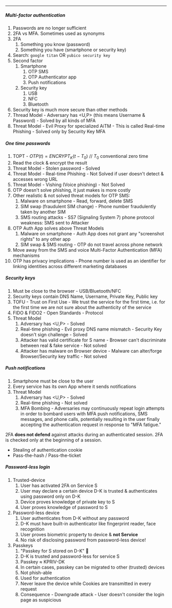 
---
##### Multi-factor authentication
1. Passwords are no longer sufficient
2. 2FA vs MFA. Sometimes used as synonyms
3. 2FA
	1. Something you know (password)
	2. Something you have (smartphone or security key)
4. Search: `google titan` OR `yubico security key`
5. Second factor
	1. Smartphone
		1. OTP SMS
		2. OTP Authenticator app
		3. Push notifications
	2. Security key
		1. USB
		2. NFC
		3. Bluetooth
6. Security key is much more secure than other methods
7. Thread Model - Adversary has <U,P> (this means Username & Password) - Solved by all kinds of MFA
8. Threat Model - Evil Proxy for specialized AiTM - This is called Real-time Phishing - Solved only by Security Key MFA

##### One time passwords
1. TOPT - $OTP(t) = ENCRYPT_K(t - T_0)$  // $T_0$ conventional zero time
2. Read the clock & encrypt the result
3. Threat Model - Stolen password - Solved
4. Threat Model - Real-time Phishing - Not Solved if user doesn't detect & accesses wrong URL
5. Threat Model - Vishing (Voice phishing) - Not Solved
6. OTP doesn't solve phishing, it just makes is more costly
7. Other realistic & not solved threat models for OTP SMS:
	1. Malware on smartphone - Read, forward, delete SMS
	2. SIM swap (fraudulent SIM change) - Phone number fraudulently taken by another SIM
	3. SMS routing attacks - SS7 (Signaling System 7) phone protocol weakness: SMS sent to Attacker
8. OTP Auth App solves above Threat Models
	1. Malware on smartphone - Auth App does not grant any "screenshot rights" to any other app
	2. SIM swap & SMS routing - OTP do not travel across phone network
9. Move away from the SMS and voice Multi-Factor Authentication (MFA) mechanisms
10. OTP has privacy implications - Phone number is used as an identifier for linking identities across different marketing databases

##### Security keys
1. Must be close to the browser - USB/Bluetooth/NFC
2. Security keys contain DNS Name, Username, Private Key, Public key
3. TOFU - Trust on First Use - We trust the service for the first time, i.e. for the first time we are not sure about the authenticity of the service
4. FIDO & FIDO2 - Open Standards - Protocol
5. Threat Model
	1. Adversary has <U,P> - Solved
	2. Real-time phishing - Evil proxy DNS name mismatch - Security Key doesn't sign challenge - Solved
	3. Attacker has valid certificate for S name - Browser can't discriminate between real & fake service - Not solved
	4. Attacker has malware on Browser device - Malware can alter/forge Browser/Security key traffic - Not solved

##### Push notifications
1. Smartphone must be close to the user
2. Every service has its own App where it sends notifications
3. Threat Model
	1. Adversary has <U,P> - Solved
	2. Real-time phishing - Not solved
	3. MFA Bombing - Adversaries may continuously repeat login attempts in order to bombard users with MFA push notifications, SMS messages, and phone calls, potentially resulting in the user finally accepting the authentication request in response to "MFA fatigue."

2FA **does not defend** against attacks during an authenticated session. 2FA is checked only at the beginning of a session.
- Stealing of authentication cookie
- Pass-the-hash / Pass-the-ticket

##### Password-less login
1. Trusted-device
	1. User has activated 2FA on Service S
	2. User may declare a certain device D-K is trusted & authenticates using password only on D-K
	3. Device proves knowledge of private key to S
	4. User proves knowledge of password to S
2. Password-less device
	1. User authenticates from D-K without any password
	2. D-K must have built-in authenticator like fingerprint reader, face recognition
	3. User proves biometric property to device & **not Service**
	4. No risk of disclosing password from password-less device!
3. Passkeys
	1. "Passkey for S stored on D-K" 
	2. D-K is trusted and password-less for service S
	3. Passkey ≈ KPRIV-DK
	4. In certain cases, passkey can be migrated to other (trusted) devices
	5. Not phish-able
	6. Used for authentication
	7. Never leave the device while Cookies are transmitted in every request
	8. Consequence - Downgrade attack - User doesn't consider the login page as suspicious